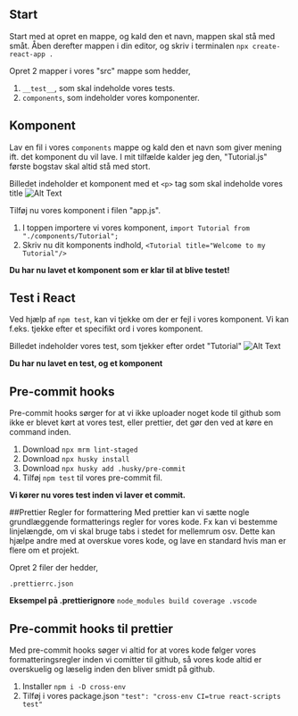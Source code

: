 ## Start
Start med at opret en mappe, og kald den et navn, mappen skal stå med småt. Åben derefter mappen i din editor, og skriv i terminalen 
`npx create-react-app .`

Opret 2 mapper i vores "src" mappe som hedder,
1. `__test__`, som skal indeholde vores tests.
2. `components`, som indeholder vores komponenter.

## Komponent
Lav en fil i vores `components` mappe og kald den et navn som giver mening ift. det komponent du vil lave. I mit tilfælde kalder jeg den, "Tutorial.js" første bogstav skal altid stå med stort.

Billedet indeholder et komponent med et `<p>` tag som skal indeholde vores title 
![Alt Text](https://dev-to-uploads.s3.amazonaws.com/uploads/articles/enm25a2ivi19ndsy8blo.png)
 
Tilføj nu vores komponent i filen "app.js". 
1. I toppen importere vi vores komponent, `import Tutorial from "./components/Tutorial";`
2. Skriv nu dit komponents indhold, `<Tutorial title="Welcome to my Tutorial"/>`

**Du har nu lavet et komponent som er klar til at blive testet!**

## Test i React
Ved hjælp af `npm test`, kan vi tjekke om der er fejl i vores komponent. Vi kan f.eks. tjekke efter et specifikt ord i vores komponent.

Billedet indeholder vores test, som tjekker efter ordet "Tutorial"
![Alt Text](https://dev-to-uploads.s3.amazonaws.com/uploads/articles/ntf5y9c2u2isq6qo1rmk.png)

**Du har nu lavet en test, og et komponent**

## Pre-commit hooks
Pre-commit hooks sørger for at vi ikke uploader noget kode til github som ikke er blevet kørt at vores test, eller prettier, det gør den ved at køre en command inden.

1. Download `npx mrm lint-staged`
2. Download `npx husky install`
3. Download `npx husky add .husky/pre-commit`
4. Tilføj `npm test` til vores pre-commit fil.
 
**Vi kører nu vores test inden vi laver et commit.**

##Prettier Regler for formattering
Med prettier kan vi sætte nogle grundlæggende formatterings regler for vores kode. Fx kan vi bestemme linjelængde, om vi skal bruge tabs i stedet for mellemrum osv. Dette kan hjælpe andre med at overskue vores kode, og lave en standard hvis man er flere om et projekt.

Opret 2 filer der hedder,

`.prettierrc.json`

**Eksempel på .prettierignore**
`node_modules
build
coverage
.vscode`

## Pre-commit hooks til prettier
Med pre-commit hooks søger vi altid for at vores kode følger vores formatteringsregler inden vi comitter til github, så vores kode altid er overskuelig og læselig inden den bliver smidt på github.

1. Installer `npm i -D cross-env`
2. Tilføj i vores package.json `"test": "cross-env CI=true react-scripts test"`